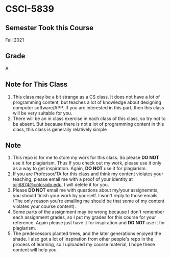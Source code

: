 # CSCI-5839

## Semester Took this Course
Fall 2021

## Grade
A

## Note for This Class
1. This class may be a bit strange as a CS class. It does not have a lot of programming content, but teaches a lot of knowledge about designing computer software/APP. If you are interested in this part, then this class will be very suitable for you.
2. There will be an in class exercise in each class of this class, so try not to be absent. But because there is not a lot of programming content in this class, this class is generally relatively simple

## Note
1. This repo is for me to store my work for this class. So please **DO NOT** use it for plagiarism. Thus If you check out my work, please use it only as a way to get inspiration. Again, **DO NOT** use it for plagiarism.
2. If you are Professor/TA for this class and think my content violates your teaching, please email me with a proof of your identity at xiji6874@colorado.edu. I will delete it for you.
3. Please **DO NOT** email me with questions about my/your assignemnts, you should finish your work by yourself. I won't reply to those emails. (The only reason you're emailing me should be that some of my content violates your course content).
4. Some parts of the assignment may be wrong because I don't remember each assignment grades, so I put my grades for this course for your reference. Again please just have it for inspiration and **DO NOT** use it for plagiarism.
5. The predecessors planted trees, and the later generations enjoyed the shade. I also got a lot of inspiration from other people's repo in the process of learning, so I uploaded my course material, I hope these content will help you.